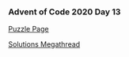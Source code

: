 ### Advent of Code 2020 Day 13

[Puzzle Page](https://adventofcode.com/2020/day/13)

[Solutions Megathread](https://www.reddit.com/r/adventofcode/comments/kc4njx/2020_day_13_solutions/)
